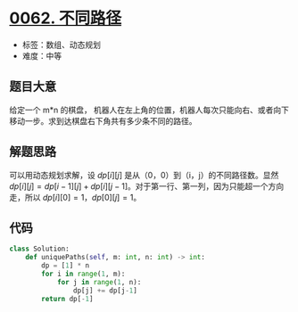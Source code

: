 # [0062. 不同路径](https://leetcode.cn/problems/unique-paths/)

- 标签：数组、动态规划
- 难度：中等

## 题目大意

给定一个 m*n 的棋盘， 机器人在左上角的位置，机器人每次只能向右、或者向下移动一步。求到达棋盘右下角共有多少条不同的路径。

## 解题思路

可以用动态规划求解，设 $dp[i][j]$ 是从（0，0）到（i，j）的不同路径数。显然 $dp[i][j] = dp[i-1][j] + dp[i][j-1]$。对于第一行、第一列，因为只能超一个方向走，所以 $dp[i][0] = 1，dp[0][j] = 1$。

## 代码

```Python
class Solution:
    def uniquePaths(self, m: int, n: int) -> int:
        dp = [1] * n
        for i in range(1, m):
            for j in range(1, n):
                dp[j] += dp[j-1]
        return dp[-1]
```

